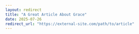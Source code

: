 ```yaml
---
layout: redirect
title: "A Great Article About Grace"
date: 2025-07-26
redirect_url: "https://external-site.com/path/to/article"
---
```


